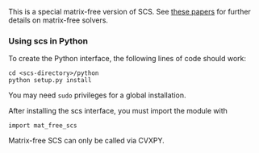 This is a special matrix-free version of SCS. See [these papers](http://stanford.edu/~boyd/papers/abs_ops.html) for further details on matrix-free solvers.

### Using scs in Python

To create the Python interface, the following lines of code should work:
```
cd <scs-directory>/python
python setup.py install
```
You may need `sudo` privileges for a global installation. 

After installing the scs interface, you must import the module with
```
import mat_free_scs
```

Matrix-free SCS can only be called via CVXPY.
